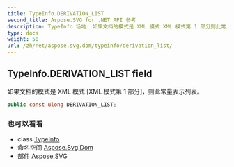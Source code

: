 ```yaml
---
title: TypeInfo.DERIVATION_LIST
second_title: Aspose.SVG for .NET API 参考
description: TypeInfo 场地. 如果文档的模式是 XML 模式 XML 模式第 1 部分则此常量表示列表
type: docs
weight: 50
url: /zh/net/aspose.svg.dom/typeinfo/derivation_list/
---
```

## TypeInfo.DERIVATION_LIST field

如果文档的模式是 XML 模式 [XML 模式第 1 部分]，则此常量表示列表。

```csharp
public const ulong DERIVATION_LIST;
```

### 也可以看看

* class [TypeInfo](../)
* 命名空间 [Aspose.Svg.Dom](../../typeinfo/)
* 部件 [Aspose.SVG](../../../)


